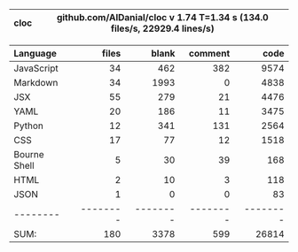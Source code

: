 cloc|github.com/AlDanial/cloc v 1.74  T=1.34 s (134.0 files/s, 22929.4 lines/s)
--- | ---

Language|files|blank|comment|code
:-------|-------:|-------:|-------:|-------:
JavaScript|34|462|382|9574
Markdown|34|1993|0|4838
JSX|55|279|21|4476
YAML|20|186|11|3475
Python|12|341|131|2564
CSS|17|77|12|1518
Bourne Shell|5|30|39|168
HTML|2|10|3|118
JSON|1|0|0|83
--------|--------|--------|--------|--------
SUM:|180|3378|599|26814
